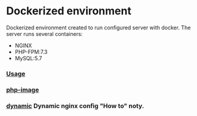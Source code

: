# Dockerized environment

Dockerized environment created to run configured server with docker.
The server runs several containers:

* NGINX
* PHP-FPM:7.3
* MySQL:5.7

### [Usage](docs/usage.md)

### [php-image](docs/php-features.md)

### [dynamic](docs/dynamic-nginx.md) Dynamic nginx config "How to" noty.
